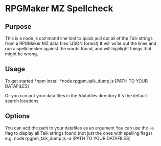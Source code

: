 # RPGMaker MZ Spellcheck

## Purpose
This is a node js command line tool to quick pull out all of the Talk strings from a RPGMaker MZ data files (JSON format)
It will write out the lines and run a spellchecker against the words found, and will highlight things that might be wrong.

## Usage
To get started
*npm install
*node rpgpm_talk_dump.js [PATH TO YOUR DATAFILES]

Or you can put your data files in the /datafiles directory
It's the default search locations

## Options
You can add the path to your datafiles as an argument
You can use the -a flag to display all Talk strings found (not just the ones with spelling flags)
e.g.
node rpgpm_talk_dump.js -a [PATH TO YOUR DATAFILES]
